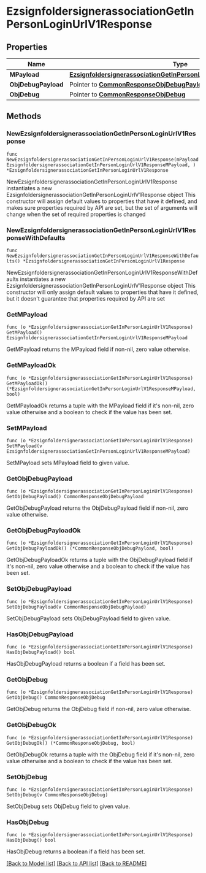 # EzsignfoldersignerassociationGetInPersonLoginUrlV1Response

## Properties

Name | Type | Description | Notes
------------ | ------------- | ------------- | -------------
**MPayload** | [**EzsignfoldersignerassociationGetInPersonLoginUrlV1ResponseMPayload**](EzsignfoldersignerassociationGetInPersonLoginUrlV1ResponseMPayload.md) |  | 
**ObjDebugPayload** | Pointer to [**CommonResponseObjDebugPayload**](CommonResponseObjDebugPayload.md) |  | [optional] 
**ObjDebug** | Pointer to [**CommonResponseObjDebug**](CommonResponseObjDebug.md) |  | [optional] 

## Methods

### NewEzsignfoldersignerassociationGetInPersonLoginUrlV1Response

`func NewEzsignfoldersignerassociationGetInPersonLoginUrlV1Response(mPayload EzsignfoldersignerassociationGetInPersonLoginUrlV1ResponseMPayload, ) *EzsignfoldersignerassociationGetInPersonLoginUrlV1Response`

NewEzsignfoldersignerassociationGetInPersonLoginUrlV1Response instantiates a new EzsignfoldersignerassociationGetInPersonLoginUrlV1Response object
This constructor will assign default values to properties that have it defined,
and makes sure properties required by API are set, but the set of arguments
will change when the set of required properties is changed

### NewEzsignfoldersignerassociationGetInPersonLoginUrlV1ResponseWithDefaults

`func NewEzsignfoldersignerassociationGetInPersonLoginUrlV1ResponseWithDefaults() *EzsignfoldersignerassociationGetInPersonLoginUrlV1Response`

NewEzsignfoldersignerassociationGetInPersonLoginUrlV1ResponseWithDefaults instantiates a new EzsignfoldersignerassociationGetInPersonLoginUrlV1Response object
This constructor will only assign default values to properties that have it defined,
but it doesn't guarantee that properties required by API are set

### GetMPayload

`func (o *EzsignfoldersignerassociationGetInPersonLoginUrlV1Response) GetMPayload() EzsignfoldersignerassociationGetInPersonLoginUrlV1ResponseMPayload`

GetMPayload returns the MPayload field if non-nil, zero value otherwise.

### GetMPayloadOk

`func (o *EzsignfoldersignerassociationGetInPersonLoginUrlV1Response) GetMPayloadOk() (*EzsignfoldersignerassociationGetInPersonLoginUrlV1ResponseMPayload, bool)`

GetMPayloadOk returns a tuple with the MPayload field if it's non-nil, zero value otherwise
and a boolean to check if the value has been set.

### SetMPayload

`func (o *EzsignfoldersignerassociationGetInPersonLoginUrlV1Response) SetMPayload(v EzsignfoldersignerassociationGetInPersonLoginUrlV1ResponseMPayload)`

SetMPayload sets MPayload field to given value.


### GetObjDebugPayload

`func (o *EzsignfoldersignerassociationGetInPersonLoginUrlV1Response) GetObjDebugPayload() CommonResponseObjDebugPayload`

GetObjDebugPayload returns the ObjDebugPayload field if non-nil, zero value otherwise.

### GetObjDebugPayloadOk

`func (o *EzsignfoldersignerassociationGetInPersonLoginUrlV1Response) GetObjDebugPayloadOk() (*CommonResponseObjDebugPayload, bool)`

GetObjDebugPayloadOk returns a tuple with the ObjDebugPayload field if it's non-nil, zero value otherwise
and a boolean to check if the value has been set.

### SetObjDebugPayload

`func (o *EzsignfoldersignerassociationGetInPersonLoginUrlV1Response) SetObjDebugPayload(v CommonResponseObjDebugPayload)`

SetObjDebugPayload sets ObjDebugPayload field to given value.

### HasObjDebugPayload

`func (o *EzsignfoldersignerassociationGetInPersonLoginUrlV1Response) HasObjDebugPayload() bool`

HasObjDebugPayload returns a boolean if a field has been set.

### GetObjDebug

`func (o *EzsignfoldersignerassociationGetInPersonLoginUrlV1Response) GetObjDebug() CommonResponseObjDebug`

GetObjDebug returns the ObjDebug field if non-nil, zero value otherwise.

### GetObjDebugOk

`func (o *EzsignfoldersignerassociationGetInPersonLoginUrlV1Response) GetObjDebugOk() (*CommonResponseObjDebug, bool)`

GetObjDebugOk returns a tuple with the ObjDebug field if it's non-nil, zero value otherwise
and a boolean to check if the value has been set.

### SetObjDebug

`func (o *EzsignfoldersignerassociationGetInPersonLoginUrlV1Response) SetObjDebug(v CommonResponseObjDebug)`

SetObjDebug sets ObjDebug field to given value.

### HasObjDebug

`func (o *EzsignfoldersignerassociationGetInPersonLoginUrlV1Response) HasObjDebug() bool`

HasObjDebug returns a boolean if a field has been set.


[[Back to Model list]](../README.md#documentation-for-models) [[Back to API list]](../README.md#documentation-for-api-endpoints) [[Back to README]](../README.md)


